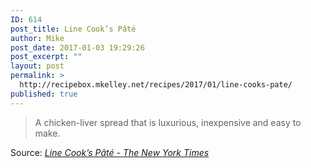 ```yaml
---
ID: 614
post_title: Line Cook’s Pâté
author: Mike
post_date: 2017-01-03 19:29:26
post_excerpt: ""
layout: post
permalink: >
  http://recipebox.mkelley.net/recipes/2017/01/line-cooks-pate/
published: true
---
```

<blockquote>A chicken-liver spread that is luxurious, inexpensive and easy to make.</blockquote>
Source: <em><a href="https://www.nytimes.com/2014/01/26/magazine/line-cooks-pate.html">Line Cook’s Pâté - The New York Times</a></em>
